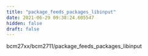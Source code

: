 ```yaml
---
title: "package_feeds_packages_libinput"
date: 2021-06-29 09:38:24.605547
hidden: false
draft: false
---
```


bcm27xx/bcm2711/package_feeds_packages_libinput

